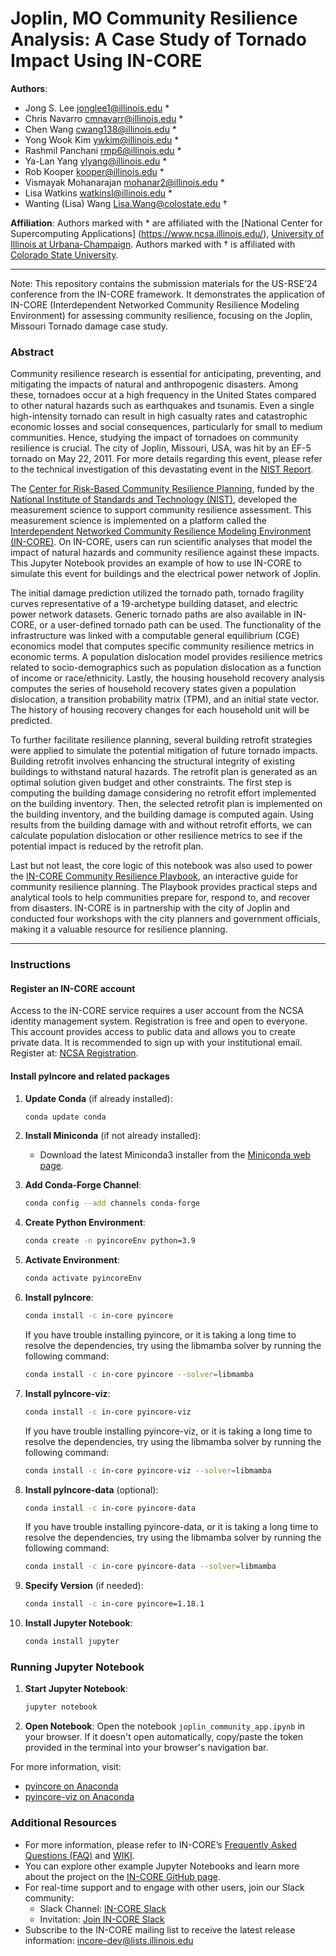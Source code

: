 # Joplin, MO Community Resilience Analysis: A Case Study of Tornado Impact Using IN-CORE

**Authors**:

- Jong S. Lee <jonglee1@illinois.edu> *
- Chris Navarro <cmnavarr@illinois.edu> *
- Chen Wang <cwang138@illinois.edu> *
- Yong Wook Kim <ywkim@illinois.edu> *
- Rashmil Panchani <rmp6@illinois.edu> *
- Ya-Lan Yang <ylyang@illinois.edu> *
- Rob Kooper <kooper@illinois.edu> *
- Vismayak Mohanarajan <mohanar2@illinois.edu> *
- Lisa Watkins <watkinsl@illinois.edu> *
- Wanting (Lisa) Wang <Lisa.Wang@colostate.edu> †

**Affiliation**:
Authors marked with * are affiliated with the [National Center for Supercomputing Applications]
(https://www.ncsa.illinois.edu/), [University of Illinois at Urbana-Champaign](https://illinois.edu/).
Authors marked with † is affiliated with [Colorado State University](https://www.colostate.edu/).

---

Note: This repository contains the submission materials for the US-RSE’24 conference from the IN-CORE framework. It
demonstrates the application of IN-CORE (Interdependent Networked Community Resilience Modeling Environment) for
assessing community resilience, focusing on the Joplin, Missouri Tornado damage case study.

### Abstract

Community resilience research is essential for anticipating, preventing, and mitigating the impacts of natural and
anthropogenic disasters. Among these, tornadoes occur at a high frequency in the United States compared to other
natural hazards such as earthquakes and tsunamis. Even a single high-intensity tornado can result in high casualty
rates and catastrophic economic losses and social consequences, particularly for small to medium communities. Hence,
studying the impact of tornadoes on community resilience is crucial. The city of Joplin, Missouri, USA, was hit by an
EF-5 tornado on May 22, 2011. For more details regarding this event, please refer to the technical investigation of
this devastating event in the [NIST Report](https://nvlpubs.nist.gov/nistpubs/NCSTAR/NIST.NCSTAR.3.pdf).

The [Center for Risk-Based Community Resilience Planning](http://resilience.colostate.edu/), funded by
the [National Institute of Standards and Technology (NIST)](https://www.nist.gov/), developed the measurement science
to support community resilience assessment. This measurement science is implemented on a platform called
the [Interdependent Networked Community Resilience Modeling Environment (IN-CORE)](https://incore.ncsa.illinois.edu/).
On IN-CORE, users can run scientific analyses that model the impact of natural hazards and community resilience against
these impacts. This Jupyter Notebook provides an example of how to use IN-CORE to simulate this event for buildings and
the electrical power network of Joplin.

The initial damage prediction utilized the tornado path, tornado fragility curves representative of a 19-archetype
building dataset, and electric power network datasets. Generic tornado paths are also available in IN-CORE, or a
user-defined tornado path can be used. The functionality of the infrastructure was linked with a computable general
equilibrium (CGE) economics model that computes specific community resilience metrics in economic terms. A population
dislocation model provides resilience metrics related to socio-demographics such as population dislocation as a
function of income or race/ethnicity. Lastly, the housing household recovery analysis computes the series of household
recovery states given a population dislocation, a transition probability matrix (TPM), and an initial state vector. The
history of housing recovery changes for each household unit will be predicted.

To further facilitate resilience planning, several building retrofit strategies were applied to simulate the potential
mitigation of future tornado impacts. Building retrofit involves enhancing the structural integrity of existing
buildings to withstand natural hazards. The retrofit plan is generated as an optimal solution given budget and other
constraints. The first step is computing the building damage considering no retrofit effort implemented on the building
inventory. Then, the selected retrofit plan is implemented on the building inventory, and the building damage is
computed again. Using results from the building damage with and without retrofit efforts, we can calculate population
dislocation or other resilience metrics to see if the potential impact is reduced by the retrofit plan.

Last but not least, the core logic of this notebook was also used to power
the [IN-CORE Community Resilience Playbook](https://incore.ncsa.illinois.edu/playbook/joplin/), an interactive guide
for community resilience planning. The Playbook provides practical steps and analytical tools to help communities
prepare for, respond to, and recover from disasters. IN-CORE is in partnership with the city of Joplin and conducted
four workshops with the city planners and government officials, making it a valuable resource for resilience planning.

---

### Instructions

#### Register an IN-CORE account

Access to the IN-CORE service requires a user account from the NCSA identity management system. Registration is free
and open to everyone. This account provides access to public data and allows you to create private data. It is
recommended to sign up with your institutional email. Register
at: [NCSA Registration](https://identity.ncsa.illinois.edu/register/BSKC2UKQPU).

#### Install pyIncore and related packages

1. **Update Conda** (if already installed):
    ```sh
    conda update conda
    ```

2. **Install Miniconda** (if not already installed):
    - Download the latest Miniconda3 installer from
      the [Miniconda web page](https://docs.conda.io/en/latest/miniconda.html).

3. **Add Conda-Forge Channel**:
    ```sh
    conda config --add channels conda-forge
    ```

4. **Create Python Environment**:
    ```sh
    conda create -n pyincoreEnv python=3.9
    ```

5. **Activate Environment**:
    ```sh
    conda activate pyincoreEnv
    ```

6. **Install pyIncore**:
    ```sh
    conda install -c in-core pyincore
    ```

   If you have trouble installing pyincore, or it is taking a long time to resolve the dependencies, try using the
   libmamba solver by running the following command:
    ```sh
    conda install -c in-core pyincore --solver=libmamba
    ```

7. **Install pyIncore-viz**:
    ```sh
    conda install -c in-core pyincore-viz
    ```
   If you have trouble installing pyincore-viz, or it is taking a long time to resolve the dependencies, try using the
   libmamba solver by running the following command:
    ```sh
    conda install -c in-core pyincore-viz --solver=libmamba
    ```

8. **Install pyIncore-data** (optional):
    ```sh
    conda install -c in-core pyincore-data
    ```
   If you have trouble installing pyincore-data, or it is taking a long time to resolve the dependencies, try using
   the libmamba solver by running the following command:
    ```sh
    conda install -c in-core pyincore-data --solver=libmamba
    ```

9. **Specify Version** (if needed):
    ```sh
    conda install -c in-core pyincore=1.18.1
    ```

10. **Install Jupyter Notebook**:
    ```sh
    conda install jupyter
    ```

### Running Jupyter Notebook

1. **Start Jupyter Notebook**:
    ```sh
    jupyter notebook
    ```

2. **Open Notebook**:
   Open the notebook `joplin_community_app.ipynb` in your browser. If it doesn't open automatically, copy/paste the
   token provided in the terminal into your browser's navigation bar.

For more information, visit:

- [pyincore on Anaconda](https://anaconda.org/IN-CORE/pyincore)
- [pyincore-viz on Anaconda](https://anaconda.org/IN-CORE/pyincore-viz)

### Additional Resources

- For more information, please refer to
  IN-CORE’s [Frequently Asked Questions (FAQ)](https://incore.ncsa.illinois.edu/faq)
  and [WIKI](https://incore.ncsa.illinois.edu/wiki).
- You can explore other example Jupyter Notebooks and learn more about the project on
  the [IN-CORE GitHub page](https://github.com/IN-CORE).
- For real-time support and to engage with other users, join our Slack community:
    - Slack Channel: [IN-CORE Slack](https://in-core.slack.com/)
    - Invitation: [Join IN-CORE Slack](https://join.slack.com/t/in-core/shared_invite/zt-25zffgnae-h0v8uGjpSli1YYp0Ypr68Q)
- Subscribe to the IN-CORE mailing list to receive the latest release information: <incore-dev@lists.illinois.edu>
